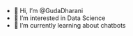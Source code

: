 - 👋 Hi, I’m @GudaDharani
- 👀 I’m interested in Data Science
- 🌱 I’m currently learning about chatbots


<!---
GudaDharani/GudaDharani is a ✨ special ✨ repository because its `README.md` (this file) appears on your GitHub profile.
You can click the Preview link to take a look at your changes.
--->
